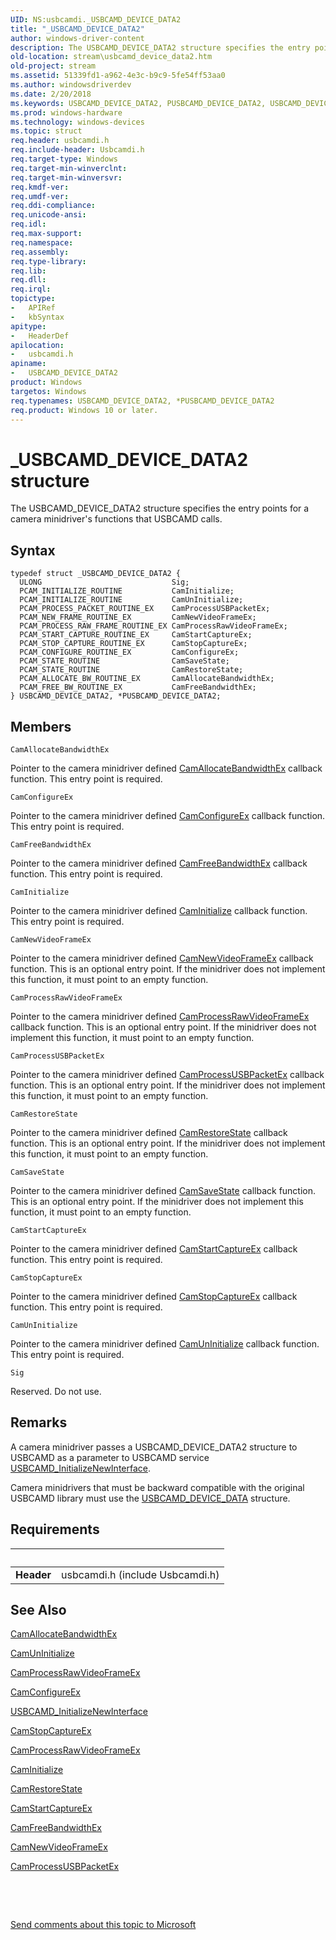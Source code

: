 ```yaml
---
UID: NS:usbcamdi._USBCAMD_DEVICE_DATA2
title: "_USBCAMD_DEVICE_DATA2"
author: windows-driver-content
description: The USBCAMD_DEVICE_DATA2 structure specifies the entry points for a camera minidriver's functions that USBCAMD calls.
old-location: stream\usbcamd_device_data2.htm
old-project: stream
ms.assetid: 51339fd1-a962-4e3c-b9c9-5fe54ff53aa0
ms.author: windowsdriverdev
ms.date: 2/20/2018
ms.keywords: USBCAMD_DEVICE_DATA2, PUSBCAMD_DEVICE_DATA2, USBCAMD_DEVICE_DATA2 structure [Streaming Media Devices], usbcmdpr_01305731-bde1-4718-8ff9-d0f102d6cc34.xml, PUSBCAMD_DEVICE_DATA2 structure pointer [Streaming Media Devices], stream.usbcamd_device_data2, *PUSBCAMD_DEVICE_DATA2, usbcamdi/PUSBCAMD_DEVICE_DATA2, usbcamdi/USBCAMD_DEVICE_DATA2, _USBCAMD_DEVICE_DATA2
ms.prod: windows-hardware
ms.technology: windows-devices
ms.topic: struct
req.header: usbcamdi.h
req.include-header: Usbcamdi.h
req.target-type: Windows
req.target-min-winverclnt: 
req.target-min-winversvr: 
req.kmdf-ver: 
req.umdf-ver: 
req.ddi-compliance: 
req.unicode-ansi: 
req.idl: 
req.max-support: 
req.namespace: 
req.assembly: 
req.type-library: 
req.lib: 
req.dll: 
req.irql: 
topictype:
-	APIRef
-	kbSyntax
apitype:
-	HeaderDef
apilocation:
-	usbcamdi.h
apiname:
-	USBCAMD_DEVICE_DATA2
product: Windows
targetos: Windows
req.typenames: USBCAMD_DEVICE_DATA2, *PUSBCAMD_DEVICE_DATA2
req.product: Windows 10 or later.
---
```


# _USBCAMD_DEVICE_DATA2 structure
The USBCAMD_DEVICE_DATA2 structure specifies the entry points for a camera minidriver's functions that USBCAMD calls.

## Syntax
````
typedef struct _USBCAMD_DEVICE_DATA2 {
  ULONG                             Sig;
  PCAM_INITIALIZE_ROUTINE           CamInitialize;
  PCAM_INITIALIZE_ROUTINE           CamUnInitialize;
  PCAM_PROCESS_PACKET_ROUTINE_EX    CamProcessUSBPacketEx;
  PCAM_NEW_FRAME_ROUTINE_EX         CamNewVideoFrameEx;
  PCAM_PROCESS_RAW_FRAME_ROUTINE_EX CamProcessRawVideoFrameEx;
  PCAM_START_CAPTURE_ROUTINE_EX     CamStartCaptureEx;
  PCAM_STOP_CAPTURE_ROUTINE_EX      CamStopCaptureEx;
  PCAM_CONFIGURE_ROUTINE_EX         CamConfigureEx;
  PCAM_STATE_ROUTINE                CamSaveState;
  PCAM_STATE_ROUTINE                CamRestoreState;
  PCAM_ALLOCATE_BW_ROUTINE_EX       CamAllocateBandwidthEx;
  PCAM_FREE_BW_ROUTINE_EX           CamFreeBandwidthEx;
} USBCAMD_DEVICE_DATA2, *PUSBCAMD_DEVICE_DATA2;
````

## Members


`CamAllocateBandwidthEx`

Pointer to the camera minidriver defined <a href="..\usbcamdi\nc-usbcamdi-pcam_allocate_bw_routine_ex.md">CamAllocateBandwidthEx</a> callback function. This entry point is required.

`CamConfigureEx`

Pointer to the camera minidriver defined <a href="..\usbcamdi\nc-usbcamdi-pcam_configure_routine_ex.md">CamConfigureEx</a> callback function. This entry point is required.

`CamFreeBandwidthEx`

Pointer to the camera minidriver defined <a href="..\usbcamdi\nc-usbcamdi-pcam_free_bw_routine_ex.md">CamFreeBandwidthEx</a> callback function. This entry point is required.

`CamInitialize`

Pointer to the camera minidriver defined <a href="..\usbcamdi\nc-usbcamdi-pcam_initialize_routine.md">CamInitialize</a> callback function. This entry point is required.

`CamNewVideoFrameEx`

Pointer to the camera minidriver defined <a href="..\usbcamdi\nc-usbcamdi-pcam_new_frame_routine_ex.md">CamNewVideoFrameEx</a> callback function. This is an optional entry point. If the minidriver does not implement this function, it must point to an empty function.

`CamProcessRawVideoFrameEx`

Pointer to the camera minidriver defined <a href="..\usbcamdi\nc-usbcamdi-pcam_process_raw_frame_routine_ex.md">CamProcessRawVideoFrameEx</a> callback function. This is an optional entry point. If the minidriver does not implement this function, it must point to an empty function.

`CamProcessUSBPacketEx`

Pointer to the camera minidriver defined <a href="..\usbcamdi\nc-usbcamdi-pcam_process_packet_routine_ex.md">CamProcessUSBPacketEx</a> callback function. This is an optional entry point. If the minidriver does not implement this function, it must point to an empty function.

`CamRestoreState`

Pointer to the camera minidriver defined <a href="..\usbcamdi\nc-usbcamdi-pcam_state_routine.md">CamRestoreState</a> callback function. This is an optional entry point. If the minidriver does not implement this function, it must point to an empty function.

`CamSaveState`

Pointer to the camera minidriver defined <a href="https://msdn.microsoft.com/library/windows/hardware/ff557635">CamSaveState</a> callback function. This is an optional entry point. If the minidriver does not implement this function, it must point to an empty function.

`CamStartCaptureEx`

Pointer to the camera minidriver defined <a href="..\usbcamdi\nc-usbcamdi-pcam_start_capture_routine_ex.md">CamStartCaptureEx</a> callback function. This entry point is required.

`CamStopCaptureEx`

Pointer to the camera minidriver defined <a href="..\usbcamdi\nc-usbcamdi-pcam_stop_capture_routine_ex.md">CamStopCaptureEx</a> callback function. This entry point is required.

`CamUnInitialize`

Pointer to the camera minidriver defined <a href="https://msdn.microsoft.com/library/windows/hardware/ff557646">CamUnInitialize</a> callback function. This entry point is required.

`Sig`

Reserved. Do not use.

## Remarks
A camera minidriver passes a USBCAMD_DEVICE_DATA2 structure to USBCAMD as a parameter to USBCAMD service <a href="..\usbcamdi\nf-usbcamdi-usbcamd_initializenewinterface.md">USBCAMD_InitializeNewInterface</a>.

Camera minidrivers that must be backward compatible with the original USBCAMD library must use the <a href="..\usbcamdi\ns-usbcamdi-_usbcamd_device_data.md">USBCAMD_DEVICE_DATA</a> structure.

## Requirements
| &nbsp; | &nbsp; |
| ---- |:---- |
| **Header** | usbcamdi.h (include Usbcamdi.h) |

## See Also

<a href="..\usbcamdi\nc-usbcamdi-pcam_allocate_bw_routine_ex.md">CamAllocateBandwidthEx</a>



<a href="https://msdn.microsoft.com/library/windows/hardware/ff557646">CamUnInitialize</a>



<a href="..\usbcamdi\nc-usbcamdi-pcam_process_raw_frame_routine_ex.md">CamProcessRawVideoFrameEx</a>



<a href="..\usbcamdi\nc-usbcamdi-pcam_configure_routine_ex.md">CamConfigureEx</a>



<a href="..\usbcamdi\nf-usbcamdi-usbcamd_initializenewinterface.md">USBCAMD_InitializeNewInterface</a>



<a href="..\usbcamdi\nc-usbcamdi-pcam_stop_capture_routine_ex.md">CamStopCaptureEx</a>



<a href="..\usbcamdi\nc-usbcamdi-pcam_process_raw_frame_routine_ex.md">CamProcessRawVideoFrameEx</a>



<a href="..\usbcamdi\nc-usbcamdi-pcam_initialize_routine.md">CamInitialize</a>



<a href="..\usbcamdi\nc-usbcamdi-pcam_state_routine.md">CamRestoreState</a>



<a href="..\usbcamdi\nc-usbcamdi-pcam_start_capture_routine_ex.md">CamStartCaptureEx</a>



<a href="..\usbcamdi\nc-usbcamdi-pcam_free_bw_routine_ex.md">CamFreeBandwidthEx</a>



<a href="..\usbcamdi\nc-usbcamdi-pcam_new_frame_routine_ex.md">CamNewVideoFrameEx</a>



<a href="..\usbcamdi\nc-usbcamdi-pcam_process_packet_routine_ex.md">CamProcessUSBPacketEx</a>



 

 

<a href="mailto:wsddocfb@microsoft.com?subject=Documentation%20feedback [stream\stream]:%20USBCAMD_DEVICE_DATA2 structure%20 RELEASE:%20(2/20/2018)&amp;body=%0A%0APRIVACY STATEMENT%0A%0AWe use your feedback to improve the documentation. We don't use your email address for any other purpose, and we'll remove your email address from our system after the issue that you're reporting is fixed. While we're working to fix this issue, we might send you an email message to ask for more info. Later, we might also send you an email message to let you know that we've addressed your feedback.%0A%0AFor more info about Microsoft's privacy policy, see http://privacy.microsoft.com/en-us/default.aspx." title="Send comments about this topic to Microsoft">Send comments about this topic to Microsoft</a>
